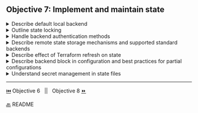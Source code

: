 
## Objective 7: Implement and maintain state	

<details><summary>Describe default local backend</summary>
<p>

- **Backends** - by default Terraform uses 'local' backend
  - This is an abstraction that determines how state is loaded and how an operation is execution. It allows such actions as non-local file state storage and remote execution 
  - Benefits:
    - Working in a team - can store state remotely and use locks to prevent corruption in state 
    - Keeping sensitive information off disk - state in backends are only stored in memory 
    - Remote operations - ```terraform apply``` can take time for larger infrastructures, some backends can use remote operations instead to execute commands remotely 
- Local example config:
  ```BASH
    terraform {
        backend "local" {
        path = "relative/path/to/terraform.tfstate"
    }
    }
  ```
</p>

</details>

<details><summary>Outline state locking	</summary>
<p>

State Locking
- if supported by your backend state can be locked so others cannot change it while another change is being made. 
- this is automatic for all operations that can write state 
- Backends types supporting locking:(standard)artifactory,azurerm,consul,cos,etcd,etcdv3,gcs,http,manta,oss,pg,s3,swift,terraform enterprise, and in enhanced backends there are remote operations as well (plan, apply, etc.)
- A lock can be forced open with ```force-unlock``` which requires a unique nonce lock ID 
</p>

</details>

<details><summary>Handle backend authentication methods	</summary>
<p>

- Different backends have different configuration for authentication, authentication can be done different ways within a backend.
- Example with azurerm:
  ```BASH  
    #authenticating using the Azure CLI or a Service Principal:
    terraform {
    backend "azurerm" {
        resource_group_name  = "StorageAccount-ResourceGroup"
        storage_account_name = "abcd1234"
        container_name       = "tfstate"
         key                 = "prod.terraform.tfstate"
        }
    } 

    #----------------------------------
    #authenticating using Managed Service Identity (MSI):
     terraform {
        backend "azurerm" {
            storage_account_name = "abcd1234"
            container_name       = "tfstate"
            key                  = "prod.terraform.tfstate"
            use_msi              = true
            subscription_id  = "00000000-0000-0000-0000-000000000000"
            tenant_id        = "00000000-0000-0000-0000-000000000000"
            }
    }
  ``` 	
</p>

</details>

<details><summary>Describe remote state storage mechanisms and supported standard backends</summary>
<p>

Remote State Storage 
- Uses Terraform Cloud as a backend, allows free remote state management 
- [Tutorial for Remote State Storage](https://learn.hashicorp.com/terraform/getting-started/remote)

Standard backends 
- artifactory,azurerm,consul,cos,etcd,etcdv3,gcs,http,manta,oss,pg,s3,swift,terraform enterprise
</p>

</details>

<details><summary>Describe effect of Terraform refresh on state	</summary>
<p>

- ```terraform refresh```
- reconciles the state Terraform knows about via the state file. 
- refresh does not modify the infrastructure, it modifies the state file. 
</p>

</details>

<details><summary>Describe backend block in configuration and best practices for partial configurations	</summary>
<p>

Backend Config 
- Backends are configured in the Terraform files.
- there can only be one backend 
- This is an example of a config for "consul":
```BASH
terraform {
  backend "consul" {
    address = "demo.consul.io"
    scheme  = "https"
    path    = "example_app/terraform_state"
  }
}
```

Partial Configuration 
- You can omit certain arguments from the backend configuration. 
- This is done to avoid storing access keys or private data in the main configuration 
- adding the omitted arguments must be done during the initialization process by doing the following:
  - Interactively  - If interact input is enabled it will as you for the required values 
  - File - ```terraform init -backend-config=PATH``` that contains the variables 
  - Command-link key/value pairs - ```terraform init -backend-config="KEY=VALUE"``` **This isn't recommended for secret keys since CL flags can be stored in a history file. 
</p>

</details>

<details><summary>Understand secret management in state files</summary>
<p>

- state contains resource IDs and attributes, db data that may have passwords. 
- with remote state, state is only in memory when in use. This is more secure 
- also some backends can encrypt the state data at rest
- Terraform Cloud encrypts state at rest and protects it with TLS in transit.
- Terraform Cloud keeps track of user identity, and state changes. 
</p>

</details>

-------------------------------

[⏮️](/Objective%206/workflow.md) Objective 6 
 &nbsp;
 ||
 &nbsp;
Objective 8 [⏩](/Objective%208/hcl-features.md)

[🔙](/README.md) README
